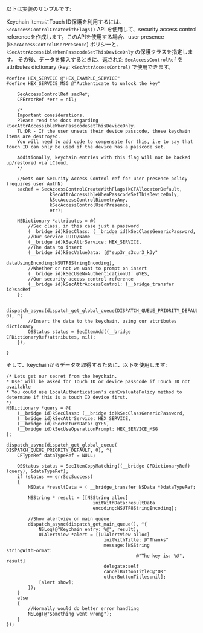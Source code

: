 
以下は実装のサンプルです:

Keychain itemsにTouch ID保護を利用するには、`SecAccessControlCreateWithFlags()` API を使用して、security access control referenceを作成します。このAPIを使用する場合、user presence (`kSecAccessControlUserPresence`) ポリシーと、
`kSecAttrAccessibleWhenPasscodeSetThisDeviceOnly` の保護クラスを指定します。
その後、データを挿入するときに、返された `SecAccessControlRef` をattributes dictionary (key: `kSecAttrAccessControl`) で使用できます。

    #define HEX_SERVICE @"HEX_EXAMPLE_SERVICE"
    #define HEX_SERVICE_MSG @"Authenticate to unlock the key"

        SecAccessControlRef sacRef;
        CFErrorRef *err = nil;

        /*
        Important considerations.
        Please read the docs regarding kSecAttrAccessibleWhenPasscodeSetThisDeviceOnly.
        TL;DR - If the user unsets their device passcode, these keychain items are destroyed.
        You will need to add code to compensate for this, i.e to say that touch ID can only be used if the device has a passcode set.

        Additionally, keychain entries with this flag will not be backed up/restored via iCloud.
        */

        //Gets our Security Access Control ref for user presence policy (requires user AuthN)
        sacRef = SecAccessControlCreateWithFlags(kCFAllocatorDefault,
                    kSecAttrAccessibleWhenPasscodeSetThisDeviceOnly,
                    kSecAccessControlBiometryAny,
                    kSecAccessControlUserPresence,
                    err);

        NSDictionary *attributes = @{
            //Sec class, in this case just a password
            (__bridge id)kSecClass: (__bridge id)kSecClassGenericPassword,
            //Our service UUID/Name
            (__bridge id)kSecAttrService: HEX_SERVICE,
            //The data to insert
            (__bridge id)kSecValueData: [@"sup3r_s3cur3_k3y"
                                            dataUsingEncoding:NSUTF8StringEncoding],
            //Whether or not we want to prompt on insert
            (__bridge id)kSecUseNoAuthenticationUI: @YES,
            //Our security access control reference
            (__bridge id)kSecAttrAccessControl: (__bridge_transfer id)sacRef
        };

        dispatch_async(dispatch_get_global_queue(DISPATCH_QUEUE_PRIORITY_DEFAULT, 0), ^{
            //Insert the data to the keychain, using our attributes dictionary
            OSStatus status = SecItemAdd((__bridge CFDictionaryRef)attributes, nil);
        });

    }
そして、keychainからデータを取得するために、以下を使用します:

    /* Lets get our secret from the keychain.
    * User will be asked for Touch ID or device passcode if Touch ID not available
    * You could use LocalAuthentication's canEvaluatePolicy method to determine if this is a touch ID device first.
    */
    NSDictionary *query = @{
        (__bridge id)kSecClass: (__bridge id)kSecClassGenericPassword,
        (__bridge id)kSecAttrService: HEX_SERVICE,
        (__bridge id)kSecReturnData: @YES,
        (__bridge id)kSecUseOperationPrompt: HEX_SERVICE_MSG
    };

    dispatch_async(dispatch_get_global_queue( DISPATCH_QUEUE_PRIORITY_DEFAULT, 0), ^{
        CFTypeRef dataTypeRef = NULL;

        OSStatus status = SecItemCopyMatching((__bridge CFDictionaryRef)(query), &dataTypeRef);
        if (status == errSecSuccess)
        {
            NSData *resultData = ( __bridge_transfer NSData *)dataTypeRef;

            NSString * result = [[NSString alloc]
                                    initWithData:resultData
                                    encoding:NSUTF8StringEncoding];

            //Show alertview on main queue
            dispatch_async(dispatch_get_main_queue(), ^{
                NSLog(@"Keychain entry: %@", result);
                UIAlertView *alert = [[UIAlertView alloc]
                                        initWithTitle: @"Thanks"
                                        message:[NSString stringWithFormat:
                                                    @"The key is: %@", result]
                                        delegate:self
                                        cancelButtonTitle:@"OK"
                                        otherButtonTitles:nil];
                [alert show];
            });
        }
        else
        {
            //Normally would do better error handling
            NSLog(@"Something went wrong");
        }
    });